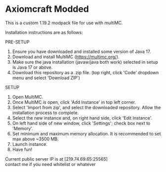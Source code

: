 # Axiomcraft Modded
This is a custom 1.19.2 modpack file for use with multiMC.

Installation instructions are as follows:

PRE-SETUP
1. Ensure you have downloaded and installed some version of Java 17.
2. Download and install MultiMC (https://multimc.org/).
3. Make sure the java installation (javaw/java both work) selected in setup is Java 17 or above.
4. Download this repository as a .zip file. (top right, click 'Code' dropdown menu and select 'Download ZIP')

SETUP
1. Open MultiMC.
2. Once MultiMC is open, click 'Add Instance' in top left corner.
3. Select 'Import from zip', and select the downloaded repository. Allow the installation process to complete. 
4. Select the new instance and, on right hand side, click 'Edit Instance'.
5. On left hand side of new window, click 'Settings'; check box next to 'Memory'.
6. Set minimum and maximum memory allocation. It is recommended to set max above ~3500 MB.
7. Launch instance.
8. Have fun!

Current public server IP is at [219.74.69.65:25565]<br>
contact me if you need whitelist or whatever
